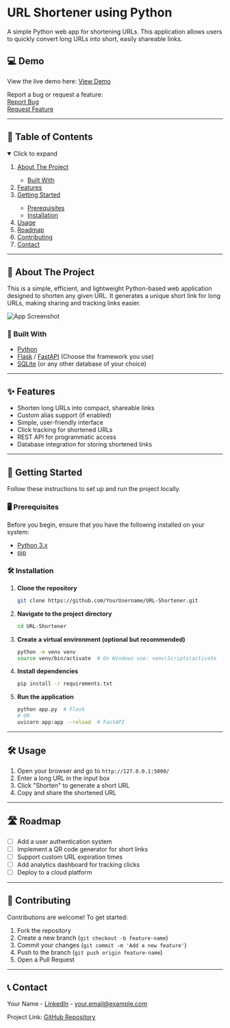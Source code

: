 # URL Shortener using Python

A simple Python web app for shortening URLs. This application allows users to quickly convert long URLs into short, easily shareable links.

## 💻 Demo
View the live demo here: [View Demo](https://github.com/YourUsername/URL-Shortener)

Report a bug or request a feature:  
[Report Bug](https://github.com/YourUsername/URL-Shortener/issues)  
[Request Feature](https://github.com/YourUsername/URL-Shortener/issues)

---

## 📑 Table of Contents

<details open="open">
  <summary>Click to expand</summary>
  <ol>
    <li><a href="#about-the-project">About The Project</a></li>
    <ul>
      <li><a href="#built-with">Built With</a></li>
    </ul>
    <li><a href="#features">Features</a></li>
    <li><a href="#getting-started">Getting Started</a></li>
    <ul>
      <li><a href="#prerequisites">Prerequisites</a></li>
      <li><a href="#installation">Installation</a></li>
    </ul>
    <li><a href="#usage">Usage</a></li>
    <li><a href="#roadmap">Roadmap</a></li>
    <li><a href="#contributing">Contributing</a></li>
    <li><a href="#contact">Contact</a></li>
  </ol>
</details>

---

## 📝 About The Project

This is a simple, efficient, and lightweight Python-based web application designed to shorten any given URL. It generates a unique short link for long URLs, making sharing and tracking links easier. 

![App Screenshot](./screenshots/ss1.png)

### 🔧 Built With
* [Python](https://www.python.org/)
* [Flask](https://flask.palletsprojects.com/) / [FastAPI](https://fastapi.tiangolo.com/) (Choose the framework you use)
* [SQLite](https://www.sqlite.org/) (or any other database of your choice)

---

## ✨ Features

- Shorten long URLs into compact, shareable links
- Custom alias support (if enabled)
- Simple, user-friendly interface
- Click tracking for shortened URLs
- REST API for programmatic access
- Database integration for storing shortened links

---

## 🚀 Getting Started

Follow these instructions to set up and run the project locally.

### 🖥️ Prerequisites

Before you begin, ensure that you have the following installed on your system:

* [Python 3.x](https://www.python.org/downloads/)
* [pip](https://pip.pypa.io/en/stable/installation/)

### 🛠️ Installation

1. **Clone the repository**
   ```sh
   git clone https://github.com/YourUsername/URL-Shortener.git
   ```
2. **Navigate to the project directory**
   ```sh
   cd URL-Shortener
   ```
3. **Create a virtual environment (optional but recommended)**
   ```sh
   python -m venv venv
   source venv/bin/activate  # On Windows use: venv\Scripts\activate
   ```
4. **Install dependencies**
   ```sh
   pip install -r requirements.txt
   ```
5. **Run the application**
   ```sh
   python app.py  # Flask
   # OR
   uvicorn app:app --reload  # FastAPI
   ```

---

## 🛠️ Usage

1. Open your browser and go to `http://127.0.0.1:5000/`
2. Enter a long URL in the input box
3. Click "Shorten" to generate a short URL
4. Copy and share the shortened URL

---

## 🛣️ Roadmap

- [ ] Add a user authentication system
- [ ] Implement a QR code generator for short links
- [ ] Support custom URL expiration times
- [ ] Add analytics dashboard for tracking clicks
- [ ] Deploy to a cloud platform

---

## 🤝 Contributing

Contributions are welcome! To get started:

1. Fork the repository
2. Create a new branch (`git checkout -b feature-name`)
3. Commit your changes (`git commit -m 'Add a new feature'`)
4. Push to the branch (`git push origin feature-name`)
5. Open a Pull Request

---

## 📞 Contact

Your Name - [LinkedIn](https://linkedin.com/in/yourprofile) - your.email@example.com

Project Link: [GitHub Repository](https://github.com/YourUsername/URL-Shortener)

